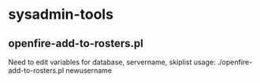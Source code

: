 sysadmin-tools
==============

openfire-add-to-rosters.pl
--------------------------
Need to edit variables for database, servername, skiplist
    usage: ./openfire-add-to-rosters.pl newusername
